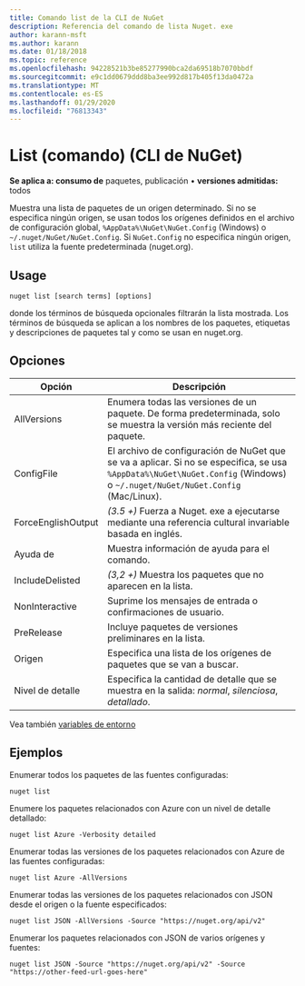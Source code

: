 ```yaml
---
title: Comando list de la CLI de NuGet
description: Referencia del comando de lista Nuget. exe
author: karann-msft
ms.author: karann
ms.date: 01/18/2018
ms.topic: reference
ms.openlocfilehash: 94228521b3be85277990bca2da69518b7070bbdf
ms.sourcegitcommit: e9c1dd0679ddd8ba3ee992d817b405f13da0472a
ms.translationtype: MT
ms.contentlocale: es-ES
ms.lasthandoff: 01/29/2020
ms.locfileid: "76813343"
---
```

# <a name="list-command-nuget-cli"></a>List (comando) (CLI de NuGet)

**Se aplica a: consumo de** paquetes, publicación &bullet; **versiones admitidas:** todos

Muestra una lista de paquetes de un origen determinado. Si no se especifica ningún origen, se usan todos los orígenes definidos en el archivo de configuración global, `%AppData%\NuGet\NuGet.Config` (Windows) o `~/.nuget/NuGet/NuGet.Config`. Si `NuGet.Config` no especifica ningún origen, `list` utiliza la fuente predeterminada (nuget.org).

## <a name="usage"></a>Usage

```cli
nuget list [search terms] [options]
```

donde los términos de búsqueda opcionales filtrarán la lista mostrada. Los términos de búsqueda se aplican a los nombres de los paquetes, etiquetas y descripciones de paquetes tal y como se usan en nuget.org.

## <a name="options"></a>Opciones

| Opción | Descripción |
| --- | --- |
| AllVersions | Enumera todas las versiones de un paquete. De forma predeterminada, solo se muestra la versión más reciente del paquete. |
| ConfigFile | El archivo de configuración de NuGet que se va a aplicar. Si no se especifica, se usa `%AppData%\NuGet\NuGet.Config` (Windows) o `~/.nuget/NuGet/NuGet.Config` (Mac/Linux).|
| ForceEnglishOutput | *(3.5 +)* Fuerza a Nuget. exe a ejecutarse mediante una referencia cultural invariable basada en inglés. |
| Ayuda de | Muestra información de ayuda para el comando. |
| IncludeDelisted | *(3,2 +)* Muestra los paquetes que no aparecen en la lista. |
| NonInteractive | Suprime los mensajes de entrada o confirmaciones de usuario. |
| PreRelease | Incluye paquetes de versiones preliminares en la lista. |
| Origen | Especifica una lista de los orígenes de paquetes que se van a buscar. |
| Nivel de detalle | Especifica la cantidad de detalle que se muestra en la salida: *normal*, *silenciosa*, *detallado*. |

Vea también [variables de entorno](cli-ref-environment-variables.md)

## <a name="examples"></a>Ejemplos

Enumerar todos los paquetes de las fuentes configuradas:
```
nuget list
```
Enumere los paquetes relacionados con Azure con un nivel de detalle detallado:
```
nuget list Azure -Verbosity detailed
```
Enumerar todas las versiones de los paquetes relacionados con Azure de las fuentes configuradas:
```
nuget list Azure -AllVersions
```
Enumerar todas las versiones de los paquetes relacionados con JSON desde el origen o la fuente especificados:
```
nuget list JSON -AllVersions -Source "https://nuget.org/api/v2"
```
Enumerar los paquetes relacionados con JSON de varios orígenes y fuentes:
```
nuget list JSON -Source "https://nuget.org/api/v2" -Source "https://other-feed-url-goes-here"
```

